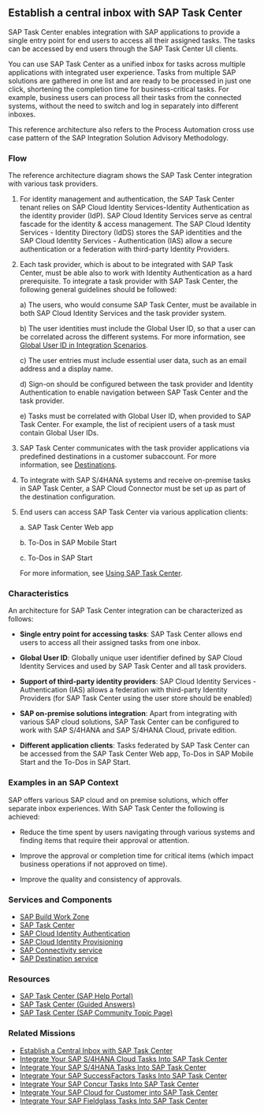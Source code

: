 <!-- dc-ref-arch-metadata : 
    {
        "id": "ref-arch-sap-task-center",
        "name": "Establish a central inbox with SAP Task Center",
        "shortDescription": "SAP Task Center helps you integrate tasks into a central solution.",
        "archDiagramLink": "images/Establish-a-central-inbox-with-SAP-Task-Center_diagram.png",
    "archDownloadResources" : [
        {
            "type": "drawio",
            "link": "architectures/Establish-a-central-inbox-with-SAP-Task-Center.drawio"
        }
    ],

        "tags": "SAP Task Center, integration, task providers, one workflow inbox, task federation, ISA-M",
        "category": "Automation,Integration"
    }
dc-ref-arch-metadata  -->
<!-- dc-ref-arch-detail-page-start -->
## **Establish a central inbox with SAP Task Center**

SAP Task Center enables integration with SAP applications to provide a single entry point for end users to access all their assigned tasks. The tasks can be accessed by end users through the SAP Task Center UI clients.

You can use SAP Task Center as a unified inbox for tasks across multiple applications with integrated user experience. Tasks from multiple SAP solutions are gathered in one list and are ready to be processed in just one click, shortening the completion time for business-critical tasks. For example, business users can process all their tasks from the connected systems, without the need to switch and log in separately into different inboxes.

This reference architecture also refers to the Process Automation cross use case pattern of the SAP Integration Solution Advisory Methodology.

### Flow

The reference architecture diagram shows the SAP Task Center integration with various task providers.

1. For identity management and authentication, the SAP Task Center tenant relies on SAP Cloud Identity Services-Identity Authentication as the identity provider (IdP). SAP Cloud Identity Services serve as central fascade for the identity & access management. The SAP Cloud Identity Services - Identity Directory (IdDS) stores the SAP identities and the SAP Cloud Identity Services - Authentication (IAS) allow a secure authentication or a federation with third-party Identity Providers.

2. Each task provider, which is about to be integrated with SAP Task Center, must be able also to work with Identity Authentication as a hard prerequisite. To integrate а task provider with SAP Task Center, the following general guidelines should be followed:

    a) The users, who would consume SAP Task Center, must be available in both SAP Cloud Identity Services and the task provider system.

    b) The user identities must include the Global User ID, so that a user can be correlated across the different systems. For more information, see [Global User ID in Integration Scenarios](https://help.sap.com/docs/cloud-identity/system-integration-guide/global-user-id-in-integration-scenarios).

    c) The user entries must include essential user data, such as an email address and a display name.
   
    d) Sign-on should be configured between the task provider and Identity Authentication to enable navigation between SAP Task Center and the task provider.
   
    e) Tasks must be correlated with Global User ID, when provided to SAP Task Center. For example, the list of recipient users of a task must contain Global User IDs.

3. SAP Task Center communicates with the task provider applications via predefined destinations in a customer subaccount. For more information, see [Destinations](https://help.sap.com/docs/task-center/sap-task-center/destinations).

4. To integrate with SAP S/4HANA systems and receive on-premise tasks in SAP Task Center, a SAP Cloud Connector must be set up as part of the destination configuration.

5. End users can access SAP Task Center via various application clients:

    a. SAP Task Center Web app

    b. To-Dos in SAP Mobile Start

    c. To-Dos in SAP Start
   
   For more information, see [Using SAP Task Center](https://help.sap.com/docs/task-center/sap-task-center/using-sap-task-center).

### Characteristics

An architecture for SAP Task Center integration can be characterized as follows:

- **Single entry point for accessing tasks**: SAP Task Center allows end users to access all their assigned tasks from one inbox.

- **Global User ID**: Globally unique user identifier defined by SAP Cloud Identity Services and used by SAP Task Center and all task providers.

- **Support of third-party identity providers**: SAP Cloud Identity Services - Authentication (IAS) allows a federation with third-party Identity Providers (for SAP Task Center using the user store should be enabled)

- **SAP on-premise solutions integration**: Apart from integrating with various SAP cloud solutions, SAP Task Center can be configured to work with SAP S/4HANA and SAP S/4HANA Cloud, private edition.

- **Different application clients**: Tasks federated by SAP Task Center can be accessed from the SAP Task Center Web app, To-Dos in SAP Mobile Start and the To-Dos in SAP Start.

### Examples in an SAP Context

SAP offers various SAP cloud and on premise solutions, which offer separate inbox experiences. With SAP Task Center the following is achieved:

- Reduce the time spent by users navigating through various systems and finding items that require their approval or attention.

- Improve the approval or completion time for critical items (which impact business operations if not approved on time).

- Improve the quality and consistency of approvals.
<!-- dc-ref-arch-detail-page-end -->

### Services and Components
<!-- dc-ref-arch-services-start -->
- [SAP Build Work Zone](https://discovery-center.cloud.sap/serviceCatalog/sap-build-work-zone-advanced-edition?region=all)
- [SAP Task Center](https://discovery-center.cloud.sap/serviceCatalog/sap-task-center?region=all) <!-- dc-svc-metadata: {"isPrimary": "true"} dc-svc-metadata -->
- [SAP Cloud Identity Authentication](https://discovery-center.cloud.sap/serviceCatalog/identity-authentication?region=all)
- [SAP Cloud Identity Provisioning](https://discovery-center.cloud.sap/serviceCatalog/identity-provisioning?region=all)
- [SAP Connectivity service](https://discovery-center.cloud.sap/serviceCatalog/connectivity-service?region=all)
- [SAP Destination service](https://discovery-center.cloud.sap/serviceCatalog/destination?region=all)
<!-- dc-ref-arch-services-end -->

### Resources
<!-- dc-ref-arch-resources-start -->
- [SAP Task Center (SAP Help Portal)](https://help.sap.com/docs/task-center)
- [SAP Task Center (Guided Answers)](https://ga.support.sap.com/dtp/viewer/index.html#/tree/3109/actions/47627)
- [SAP Task Center (SAP Community Topic Page)](https://pages.community.sap.com/topics/task-center)

<!-- dc-ref-arch-resources-end -->

### Related Missions
<!-- dc-ref-arch-related-missions-start -->
- [Establish a Central Inbox with SAP Task Center](https://discovery-center.cloud.sap/missiondetail/3774/3813/)
- [Integrate Your SAP S/4HANA Cloud Tasks Into SAP Task Center](https://discovery-center.cloud.sap/missiondetail/3906/4071/)
- [Integrate Your SAP S/4HANA Tasks Into SAP Task Center](https://discovery-center.cloud.sap/missiondetail/3910/4076/)
- [Integrate Your SAP SuccessFactors Tasks Into SAP Task Center](https://discovery-center.cloud.sap/missiondetail/3816/3869/)
- [Integrate Your SAP Concur Tasks Into SAP Task Center](https://discovery-center.cloud.sap/missiondetail/3883/3962/)
- [Integrate Your SAP Cloud for Customer into SAP Task Center](https://discovery-center.cloud.sap/missiondetail/4235/4489/)
- [Integrate Your SAP Fieldglass Tasks Into SAP Task Center](https://discovery-center.cloud.sap/missiondetail/3911/4077/)
<!-- dc-ref-arch-related-missions-end -->
